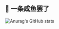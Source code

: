 
## 👀 一条咸鱼罢了

![Anurag's GitHub stats](https://github-readme-stats.vercel.app/api?username=anuraghazra&show_icons=true&theme=github_dark)

